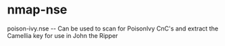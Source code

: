 nmap-nse
========

poison-ivy.nse -- Can be used to scan for PoisonIvy CnC's and extract the Camellia key for use in John the Ripper
